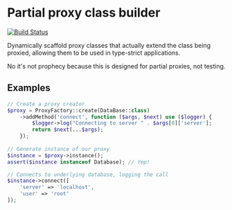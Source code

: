 # Partial proxy class builder

[![Build Status](https://travis-ci.org/tractorcow/classproxy.svg?branch=master)](https://travis-ci.org/tractorcow/classproxy)

Dynamically scaffold proxy classes that actually extend the class being proxied,
allowing them to be used in type-strict applications.

No it's not prophecy because this is designed for partial proxies, not testing.

## Examples

```php
// Create a proxy creator
$proxy = ProxyFactory::create(DataBase::class)
    ->addMethod('connect', function ($args, $next) use ($logger) {
        $logger->log("Connecting to server " . $args[0]['server'];
        return $next(...$args);
    });
    
// Generate instance of our proxy
$instance = $proxy->instance();
assert($instance instanceof Database); // Yep!

// Connects to underlying database, logging the call
$instance->connect([
    'server' => 'localhost',
    'user' => 'root'
]);
```
